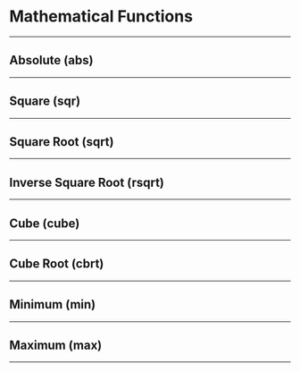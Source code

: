 # Mathematical Functions

---

## Absolute (abs)

---

## Square (sqr)

---

## Square Root (sqrt)

---

## Inverse Square Root (rsqrt)

---

## Cube (cube)

---

## Cube Root (cbrt)

---

## Minimum (min)

---

## Maximum (max)

---
